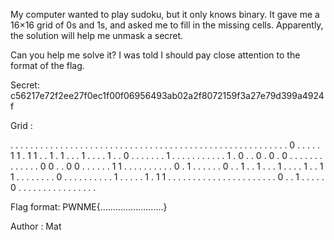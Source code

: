 My computer wanted to play sudoku, but it only knows binary. It gave me a 16×16 grid of 0s and 1s, and asked me to fill in the missing cells. Apparently, the solution will help me unmask a secret.

Can you help me solve it? I was told I should pay close attention to the format of the flag.

Secret:
c56217e72f2ee27f0ec1f00f06956493ab02a2f8072159f3a27e79d399a4924f

Grid :

. . . . . . . . . . . . . . . .
. . . . . . . . . . . . . . . .
. . . . . . . . . . . . . . . .
. . . . . . . . 0 . . . . . 1 1
. 1 1 . . 1 . 1 . . . 1 . . . .
1 . . 0 . . . . . . . 1 . . . .
. . . . . . . 1 . 0 . . 0 . 0 .
0 . . . . . . . . . . . . . 0 0
. . 0 0 . . . . . . 1 1 . . . .
. . . . . . 0 . 1 . . . . . . 0
. . 1 . . 1 . . . 1 . . . . 1 .
. 1 1 . . . . . . . . 0 . . . .
. . . . . . 1 . . . . . 1 . 1 1
. . . . . . . . . . . . . . . .
. . . . . . 0 . . 1 . . . . . 0
. . . . . . . . . . . . . . . .

Flag format: PWNME{.........................}

Author : Mat
